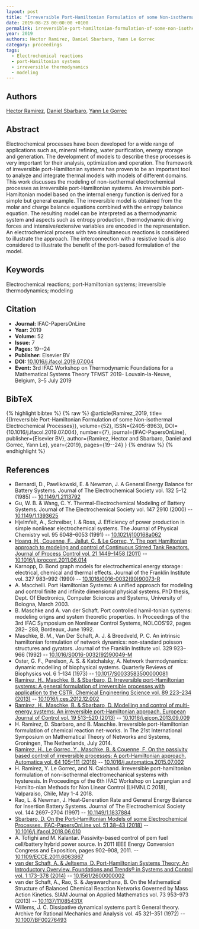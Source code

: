```yaml
---
layout: post
title: "Irreversible Port-Hamiltonian Formulation of some Non-isothermal Electrochemical Processes"
date: 2019-08-23 00:00:00 +0100
permalink: irreversible-port-hamiltonian-formulation-of-some-non-isothermal-electrochemical-processes
year: 2019
authors: Hector Ramirez, Daniel Sbarbaro, Yann Le Gorrec
category: proceedings
tags:
  - Electrochemical reactions
  - port-Hamiltonian systems
  - irreversible thermodynamics
  - modeling
---
```

 
## Authors
[Hector Ramirez](authors/hector-ramirez), [Daniel Sbarbaro](authors/daniel-sbarbaro), [Yann Le Gorrec](authors/yann-le-gorrec)
 
## Abstract
Electrochemical processes have been developed for a wide range of applications such as, mineral refining, water purification, energy storage and generation. The development of models to describe these processes is very important for their analysis, optimization and operation. The framework of irreversible port-Hamiltonian systems has proven to be an important tool to analyze and integrate thermal models with models of different domains. This work discusses the modeling of non-isothermal electrochemical processes as irreversible port-Hamiltonian systems. An irreversible port-Hamiltonian model based on the internal energy function is derived for a simple but general example. The irreversible model is obtained from the molar and charge balance equations combined with the entropy balance equation. The resulting model can be interpreted as a thermodynamic system and aspects such as entropy production, thermodynamic driving forces and intensive/extensive variables are encoded in the representation. An electrochemical process with two simultaneous reactions is considered to illustrate the approach. The interconnection with a resistive load is also considered to illustrate the benefit of the port-based formulation of the model.
 
## Keywords
Electrochemical reactions; port-Hamiltonian systems; irreversible thermodynamics; modeling
 
## Citation
- **Journal:** IFAC-PapersOnLine
- **Year:** 2019
- **Volume:** 52
- **Issue:** 7
- **Pages:** 19--24
- **Publisher:** Elsevier BV
- **DOI:** [10.1016/j.ifacol.2019.07.004](https://doi.org/10.1016/j.ifacol.2019.07.004)
- **Event:** 3rd IFAC Workshop on Thermodynamic Foundations for a Mathematical Systems Theory TFMST 2019- Louvain-la-Neuve, Belgium, 3–5 July 2019
 
## BibTeX
{% highlight bibtex %}
{% raw %}
@article{Ramirez_2019,
  title={{Irreversible Port-Hamiltonian Formulation of some Non-isothermal Electrochemical Processes}},
  volume={52},
  ISSN={2405-8963},
  DOI={10.1016/j.ifacol.2019.07.004},
  number={7},
  journal={IFAC-PapersOnLine},
  publisher={Elsevier BV},
  author={Ramirez, Hector and Sbarbaro, Daniel and Gorrec, Yann Le},
  year={2019},
  pages={19--24}
}
{% endraw %}
{% endhighlight %}
 
## References
- Bernardi, D., Pawlikowski, E. & Newman, J. A General Energy Balance for Battery Systems. Journal of The Electrochemical Society vol. 132 5–12 (1985) -- [10.1149/1.2113792](https://doi.org/10.1149/1.2113792)
- Gu, W. B. & Wang, C. Y. Thermal-Electrochemical Modeling of Battery Systems. Journal of The Electrochemical Society vol. 147 2910 (2000) -- [10.1149/1.1393625](https://doi.org/10.1149/1.1393625)
- Hjelmfelt, A., Schreiber, I. & Ross, J. Efficiency of power production in simple nonlinear electrochemical systems. The Journal of Physical Chemistry vol. 95 6048–6053 (1991) -- [10.1021/j100168a062](https://doi.org/10.1021/j100168a062)
- [Hoang, H., Couenne, F., Jallut, C. & Le Gorrec, Y. The port Hamiltonian approach to modeling and control of Continuous Stirred Tank Reactors. Journal of Process Control vol. 21 1449–1458 (2011)](the-port-hamiltonian-approach-to-modeling-and-control-of-continuous-stirred-tank-reactors) -- [10.1016/j.jprocont.2011.06.014](https://doi.org/10.1016/j.jprocont.2011.06.014)
- Karnopp, D. Bond graph models for electrochemical energy storage : electrical, chemical and thermal effects. Journal of the Franklin Institute vol. 327 983–992 (1990) -- [10.1016/0016-0032(90)90073-R](https://doi.org/10.1016/0016-0032(90)90073-R)
- A. Macchelli. Port Hamiltonian Systems: A unified approach for modeling and control finite and infinite dimensional physical systems. PhD thesis, Dept. Of Electronics, Computer Sciences and Systems, University of Bologna, March 2003.
- B. Maschke and A. van der Schaft. Port controlled hamil-tonian systems: modeling origns and system theoretic properties. In Proceedings of the 3rd IFAC Symposium on Nonlinear Control Systems, NOLCOS’92, pages 282– 288, Bordeaux, June 1992.
- Maschke, B. M., Van Der Schaft, A. J. & Breedveld, P. C. An intrinsic hamiltonian formulation of network dynamics: non-standard poisson structures and gyrators. Journal of the Franklin Institute vol. 329 923–966 (1992) -- [10.1016/S0016-0032(92)90049-M](https://doi.org/10.1016/S0016-0032(92)90049-M)
- Oster, G. F., Perelson, A. S. & Katchalsky, A. Network thermodynamics: dynamic modelling of biophysical systems. Quarterly Reviews of Biophysics vol. 6 1–134 (1973) -- [10.1017/S0033583500000081](https://doi.org/10.1017/S0033583500000081)
- [Ramirez, H., Maschke, B. & Sbarbaro, D. Irreversible port-Hamiltonian systems: A general formulation of irreversible processes with application to the CSTR. Chemical Engineering Science vol. 89 223–234 (2013)](irreversible-port-hamiltonian-systems-a-general-formulation-of-irreversible-processes-with-application-to-the-cstr) -- [10.1016/j.ces.2012.12.002](https://doi.org/10.1016/j.ces.2012.12.002)
- [Ramirez, H., Maschke, B. & Sbarbaro, D. Modelling and control of multi-energy systems: An irreversible port-Hamiltonian approach. European Journal of Control vol. 19 513–520 (2013)](modelling-and-control-of-multi-energy-systems-an-irreversible-port-hamiltonian-approach) -- [10.1016/j.ejcon.2013.09.009](https://doi.org/10.1016/j.ejcon.2013.09.009)
- H. Ramirez, D. Sbarbaro, and B. Maschke. Irreversible port-Hamiltonian formulation of chemical reaction net-works. In The 21st International Symposium on Mathematical Theory of Networks and Systems, Groningen, The Netherlands, July 2014.
- [Ramírez, H., Le Gorrec, Y., Maschke, B. & Couenne, F. On the passivity based control of irreversible processes: A port-Hamiltonian approach. Automatica vol. 64 105–111 (2016)](on-the-passivity-based-control-of-irreversible-processes-a-port-hamiltonian-approach) -- [10.1016/j.automatica.2015.07.002](https://doi.org/10.1016/j.automatica.2015.07.002)
- H. Ramirez, Y. Le Gorrec, and N. Calchand. Irreversible port-hamiltonian formulation of non-isothermal electromechanical systems with hysteresis. In Proceedings of the 6th IFAC Workshop on Lagrangian and Hamilto-nian Methods for Non Linear Control (LHMNLC 2018), Valparaiso, Chile, May 1-4 2018.
- Rao, L. & Newman, J. Heat‐Generation Rate and General Energy Balance for Insertion Battery Systems. Journal of The Electrochemical Society vol. 144 2697–2704 (1997) -- [10.1149/1.1837884](https://doi.org/10.1149/1.1837884)
- [Sbarbaro, D. On the Port-Hamiltonian Models of some Electrochemical Processes. IFAC-PapersOnLine vol. 51 38–43 (2018)](on-the-port-hamiltonian-models-of-some-electrochemical-processes) -- [10.1016/j.ifacol.2018.06.010](https://doi.org/10.1016/j.ifacol.2018.06.010)
- A. Tofighi and M. Kalantar. Passivity-based control of pem fuel cell/battery hybrid power source. In 2011 IEEE Energy Conversion Congress and Exposition, pages 902–908, 2011. -- [10.1109/ECCE.2011.6063867](https://doi.org/10.1109/ECCE.2011.6063867)
- [van der Schaft, A. & Jeltsema, D. Port-Hamiltonian Systems Theory: An Introductory Overview. Foundations and Trends® in Systems and Control vol. 1 173–378 (2014)](port-hamiltonian-systems-theory-an-introductory-overview-journal) -- [10.1561/2600000002](https://doi.org/10.1561/2600000002)
- van der Schaft, A., Rao, S. & Jayawardhana, B. On the Mathematical Structure of Balanced Chemical Reaction Networks Governed by Mass Action Kinetics. SIAM Journal on Applied Mathematics vol. 73 953–973 (2013) -- [10.1137/11085431X](https://doi.org/10.1137/11085431X)
- Willems, J. C. Dissipative dynamical systems part I: General theory. Archive for Rational Mechanics and Analysis vol. 45 321–351 (1972) -- [10.1007/BF00276493](https://doi.org/10.1007/BF00276493)

